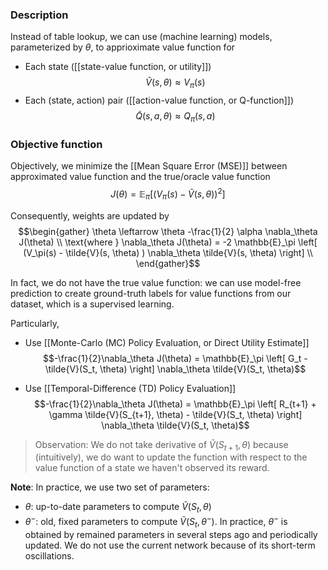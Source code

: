 ### Description
Instead of table lookup, we can use (machine learning) models, parameterized by $\theta$, to apprioximate value function for
- Each state ([[state-value function, or utility]])
	$$\tilde{V}(s, \theta) \approx V_\pi(s)$$
- Each (state, action) pair ([[action-value function, or Q-function]])
	$$\tilde{Q}(s, a, \theta) \approx Q_\pi(s,a)$$
	
### Objective function
Objectively, we minimize the [[Mean Square Error (MSE)]] between approximated value function and the true/oracle value function
$$J(\theta) = \mathbb{E}_\pi[ (V_\pi(s) - \tilde{V}(s, \theta))^2 ]$$

Consequently, weights are updated by
$$\begin{gather}
\theta \leftarrow \theta -\frac{1}{2} \alpha \nabla_\theta J(\theta) \\
\text{where }
\nabla_\theta J(\theta) = -2 \mathbb{E}_\pi \left[ (V_\pi(s) - \tilde{V}(s, \theta) ) \nabla_\theta \tilde{V}(s, \theta) \right] \\
\end{gather}$$

In fact, we do not have the true value function: we can use model-free prediction to create ground-truth labels for value functions from our dataset, which is a supervised learning.

Particularly,
- Use [[Monte-Carlo (MC) Policy Evaluation, or Direct Utility Estimate]]
$$-\frac{1}{2}\nabla_\theta J(\theta) = \mathbb{E}_\pi \left[ G_t - \tilde{V}(S_t, \theta) \right] \nabla_\theta \tilde{V}(S_t, \theta)$$

- Use [[Temporal-Difference (TD) Policy Evaluation]]
$$-\frac{1}{2}\nabla_\theta J(\theta) = \mathbb{E}_\pi \left[ R_{t+1} + \gamma \tilde{V}(S_{t+1}, \theta) - \tilde{V}(S_t, \theta) \right] \nabla_\theta \tilde{V}(S_t, \theta)$$
> Observation: We do not take derivative of $\tilde{V}(S_{t+1}, \theta)$ because (intuitively), we do want to update the function with respect to the value function of a state we haven't observed its reward.

**Note**: In practice, we use two set of parameters:
- $\theta$: up-to-date parameters to compute $\tilde{V}(S_t, \theta)$
- $\theta^-$: old, fixed parameters to compute $\tilde{V}(S_t, \theta^-)$. In practice, $\theta^-$ is obtained by remained parameters in several steps ago and periodically updated. We do not use the current network because of its short-term oscillations.